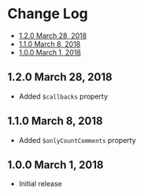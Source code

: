 # Change Log

- [1.2.0 March 28, 2018](#120-march-28-2018)
- [1.1.0 March 8, 2018](#110-march-8-2018)
- [1.0.0 March 1, 2018](#100-march-1-2018)

## 1.2.0 March 28, 2018

- Added `$callbacks` property

## 1.1.0 March 8, 2018

- Added `$onlyCountComments` property

## 1.0.0 March 1, 2018

- Initial release
